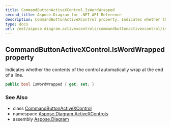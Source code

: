 ```yaml
---
title: CommandButtonActiveXControl.IsWordWrapped
second_title: Aspose.Diagram for .NET API Reference
description: CommandButtonActiveXControl property. Indicates whether the contents of the control automatically wrap at the end of a line
type: docs
url: /net/aspose.diagram.activexcontrols/commandbuttonactivexcontrol/iswordwrapped/
---
```

## CommandButtonActiveXControl.IsWordWrapped property

Indicates whether the contents of the control automatically wrap at the end of a line.

```csharp
public bool IsWordWrapped { get; set; }
```

### See Also

* class [CommandButtonActiveXControl](../)
* namespace [Aspose.Diagram.ActiveXControls](../../commandbuttonactivexcontrol/)
* assembly [Aspose.Diagram](../../../)


